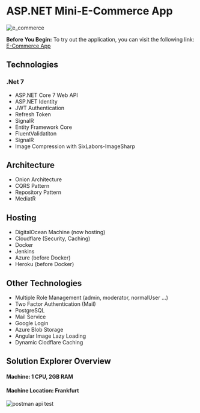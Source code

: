 # ASP.NET Mini-E-Commerce App

![e_commerce](https://github.com/umutsobe/E-Commerce-ASP.Net-Core-7/assets/120561448/d721ce15-c106-4d6b-9772-b73271688d03)

**Before You Begin:** To try out the application, you can visit the following link: [E-Commerce App](https://ecommercesobe.site)

## Technologies

### .Net 7

- ASP.NET Core 7 Web API
- ASP.NET Identity
- JWT Authentication
- Refresh Token
- SignalR
- Entity Framework Core
- FluentValidatiton
- SignalR
- Image Compression with SixLabors-ImageSharp

## Architecture

- Onion Architecture
- CQRS Pattern
- Repository Pattern
- MediatR

## Hosting

- DigitalOcean Machine (now hosting)
- Cloudflare (Security, Caching)
- Docker
- Jenkins
- Azure (before Docker)
- Heroku (before Docker)

## Other Technologies

- Multiple Role Management (admin, moderator, normalUser ...)
- Two Factor Authentication (Mail)
- PostgreSQL
- Mail Service
- Google Login
- Azure Blob Storage
- Angular Image Lazy Loading
- Dynamic Clodflare Caching

## Solution Explorer Overview
#### Machine: 1 CPU, 2GB RAM

#### Machine Location: Frankfurt

![postman api test](https://github.com/umutsobe/E-Commerce-ASP.Net-Core-7/assets/120561448/20fde2be-4674-4c44-b604-2a0a73991dcb)
